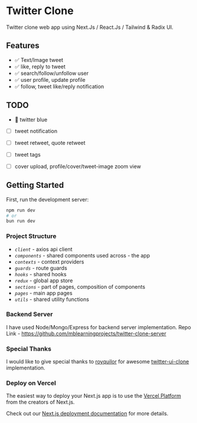 # Twitter Clone

Twitter clone web app using Next.Js / React.Js / Tailwind & Radix UI.

## Features

- ✅ Text/Image tweet
- ✅ like, reply to tweet
- ✅ search/follow/unfollow user
- ✅ user profile, update profile
- ✅ follow, tweet like/reply notification

## TODO

- 🚧 twitter blue
- [ ] tweet notification
- [ ] tweet retweet, quote retweet
- [ ] tweet tags
- [ ] cover upload, profile/cover/tweet-image zoom view


## Getting Started

First, run the development server:

```bash
npm run dev
# or
bun run dev
```

### Project Structure

- _`client`_ - axios api client
- _`components`_ - shared components used across - the app
- _`contexts`_ - context providers
- _`guards`_ - route guards
- _`hooks`_ - shared hooks
- _`redux`_ - global app store
- _`sections`_ - part of pages, composition of components
- _`pages`_ - main app pages
- _`utils`_ - shared utility functions

### Backend Server

I have used Node/Mongo/Express for backend server implementation.
Repo Link - https://github.com/mblearningprojects/twitter-clone-server

### Special Thanks

I would like to give special thanks to [royquilor](https://github.com/royquilor) for awesome [twitter-ui-clone](https://github.com/royquilor/twitter-ui-practise) implementation.

### Deploy on Vercel

The easiest way to deploy your Next.js app is to use the [Vercel Platform](https://vercel.com/new?utm_medium=default-template&filter=next.js&utm_source=create-next-app&utm_campaign=create-next-app-readme) from the creators of Next.js.

Check out our [Next.js deployment documentation](https://nextjs.org/docs/deployment) for more details.
